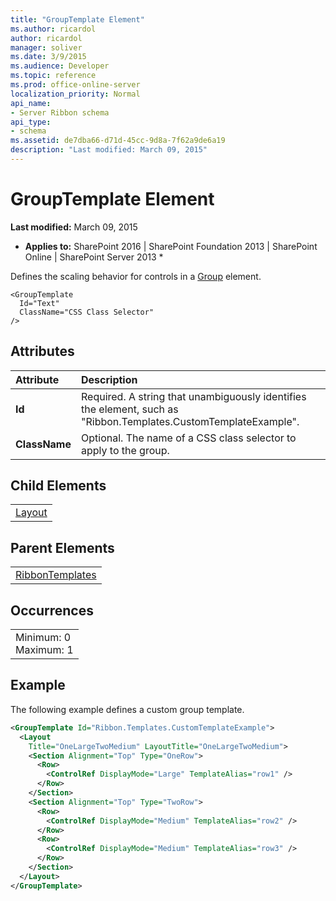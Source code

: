 ```yaml
---
title: "GroupTemplate Element"
ms.author: ricardol
author: ricardol
manager: soliver
ms.date: 3/9/2015
ms.audience: Developer
ms.topic: reference
ms.prod: office-online-server
localization_priority: Normal
api_name:
- Server Ribbon schema
api_type:
- schema
ms.assetid: de7dba66-d71d-45cc-9d8a-7f62a9de6a19
description: "Last modified: March 09, 2015"
---
```


# GroupTemplate Element

 **Last modified:** March 09, 2015 
  
 * **Applies to:** SharePoint 2016 | SharePoint Foundation 2013 | SharePoint Online | SharePoint Server 2013 * 
  
Defines the scaling behavior for controls in a [Group](group-element-ribbon.md) element. 
  
```
<GroupTemplate
  Id="Text"
  ClassName="CSS Class Selector"
/>
```

## Attributes

|**Attribute**|**Description**|
|:-----|:-----|
|**Id** <br/> |Required. A string that unambiguously identifies the element, such as "Ribbon.Templates.CustomTemplateExample".  <br/> |
|**ClassName** <br/> |Optional. The name of a CSS class selector to apply to the group.  <br/> |
   
## Child Elements

||
|:-----|
|[Layout](layout-element.md)|
   
## Parent Elements

||
|:-----|
|[RibbonTemplates](ribbontemplates.md)|
   
## Occurrences

||
|:-----|
|Minimum: 0  <br/> Maximum: 1  <br/> |
   
## Example

The following example defines a custom group template.
  
```XML
<GroupTemplate Id="Ribbon.Templates.CustomTemplateExample">
  <Layout
    Title="OneLargeTwoMedium" LayoutTitle="OneLargeTwoMedium">
    <Section Alignment="Top" Type="OneRow">
      <Row>
        <ControlRef DisplayMode="Large" TemplateAlias="row1" />
      </Row>
    </Section>
    <Section Alignment="Top" Type="TwoRow">
      <Row>
        <ControlRef DisplayMode="Medium" TemplateAlias="row2" />
      </Row>
      <Row>
        <ControlRef DisplayMode="Medium" TemplateAlias="row3" />
      </Row>
    </Section>
  </Layout>
</GroupTemplate>

```


